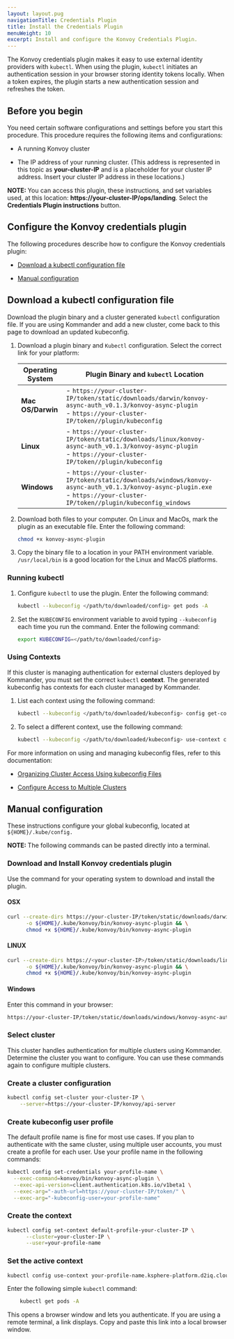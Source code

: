```yaml
---
layout: layout.pug
navigationTitle: Credentials Plugin
title: Install the Credentials Plugin
menuWeight: 10
excerpt: Install and configure the Konvoy Credentials Plugin.
---
```


<!-- markdownlint-disable MD004 MD007 MD025 MD030 -->

The Konvoy credentials plugin makes it easy to use external identity providers with `kubectl`. When using the plugin, `kubectl` initiates an authentication session in your browser storing identity tokens locally. When a token expires, the plugin starts a new authentication session and refreshes the token.

## Before you begin

You need certain software configurations and settings before you start this procedure. This procedure requires the following items and configurations:

- A running Konvoy cluster

- The IP address of your running cluster. (This address is represented in this topic as **your-cluster-IP** and is a placeholder for your cluster IP address. Insert your cluster IP address in these locations.)

<p class="message--note"><strong>NOTE: </strong>You can access this plugin, these instructions, and set variables used, at this location: <strong>https://your-cluster-IP/ops/landing</strong>. Select the <strong>Credentials Plugin instructions</strong> button.</p>

## Configure the Konvoy credentials plugin

The following procedures describe how to configure the Konvoy credentials plugin:

- [Download a kubectl configuration file](#download-a-kubectl-configuration-file)

- [Manual configuration](#manual-configuration)

## Download a kubectl configuration file

Download the plugin binary and a cluster generated `kubectl` configuration file. If you are using Kommander and add a new cluster, come back to this page to download an updated kubeconfig.

1. Download a plugin binary and `Kubectl` configuration. Select the correct link for your platform:

   | Operating System  | Plugin Binary and `kubectl` Location                         |
   | ----------------- | ------------------------------------------------------------ |
   | **Mac OS/Darwin** | - `https://your-cluster-IP/token/static/downloads/darwin/konvoy-async-auth_v0.1.3/konvoy-async-plugin`<br />- `https://your-cluster-IP/token//plugin/kubeconfig` |
   | **Linux**         | - `https://your-cluster-IP/token/static/downloads/linux/konvoy-async-auth_v0.1.3/konvoy-async-plugin`<br />- `https://your-cluster-IP/token//plugin/kubeconfig` |
   | **Windows**       | - `https://your-cluster-IP/token/static/downloads/windows/konvoy-async-auth_v0.1.3/konvoy-async-plugin.exe`<br />- `https://your-cluster-IP/token//plugin/kubeconfig_windows` |

1.  Download both files to your computer. On Linux and MacOs, mark the plugin as an executable file. Enter the following command:

    ```bash
    chmod +x konvoy-async-plugin
    ```

1.  Copy the binary file to a location in your PATH environment variable. `/usr/local/bin` is a good location for the Linux and MacOS platforms.

### Running kubectl

1.  Configure `kubectl` to use the plugin. Enter the following command:

    ```bash
    kubectl --kubeconfig </path/to/downloaded/config> get pods -A
    ```

1.  Set the `KUBECONFIG` environment variable to avoid typing `--kubeconfig` each time you run the command. Enter the following command:

    ```bash
    export KUBECONFIG=</path/to/downloaded/config>
    ```

### Using Contexts

If this cluster is managing authentication for external clusters deployed by Kommander, you must set the correct `kubectl` **context**. The generated kubeconfig has contexts for each cluster managed by Kommander.

1.  List each context using the following command:

    ```bash
    kubectl --kubeconfig </path/to/downloaded/kubeconfig> config get-contexts
    ```

1.  To select a different context, use the following command:

    ```bash
    kubectl --kubeconfig </path/to/downloaded/kubeconfig> use-context context-name
    ```

For more information on using and managing kubeconfig files, refer to this documentation:

- [Organizing Cluster Access Using kubeconfig Files](https://kubernetes.io/docs/concepts/configuration/organize-cluster-access-kubeconfig/)

- [Configure Access to Multiple Clusters](https://kubernetes.io/docs/tasks/access-application-cluster/configure-access-multiple-clusters/)

## Manual configuration

These instructions configure your global kubeconfig, located at `${HOME}/.kube/config.`

<p class="message--note"><strong>NOTE: </strong>The following commands can be pasted directly into a terminal.</p>

### Download and Install Konvoy credentials plugin

Use the command for your operating system to download and install the plugin.

#### OSX

```bash
curl --create-dirs https://your-cluster-IP/token/static/downloads/darwin/konvoy-async-auth_v0.1.3/konvoy-async-plugin \
      -o ${HOME}/.kube/konvoy/bin/konvoy-async-plugin && \
      chmod +x ${HOME}/.kube/konvoy/bin/konvoy-async-plugin
```

#### LINUX

```bash
curl --create-dirs https://<your-cluster-IP>/token/static/downloads/linux/konvoy-async-auth_v0.1.3/konvoy-async-plugin \
      -o ${HOME}/.kube/konvoy/bin/konvoy-async-plugin && \
      chmod +x ${HOME}/.kube/konvoy/bin/konvoy-async-plugin
```

#### Windows

Enter this command in your browser:

```bash
https://your-cluster-IP/token/static/downloads/windows/konvoy-async-auth_v0.1.3/konvoy-async-plugin.exe
```

### Select cluster

This cluster handles authentication for multiple clusters using Kommander. Determine the cluster you want to configure. You can use these commands again to configure multiple clusters.

### Create a cluster configuration

```bash
kubectl config set-cluster your-cluster-IP \
    --server=https://your-cluster-IP/konvoy/api-server
```

### Create kubeconfig user profile

The default profile name is fine for most use cases. If you plan to authenticate with the same cluster, using multiple user accounts, you must create a profile for each user. Use your profile name in the following commands:

```bash
kubectl config set-credentials your-profile-name \
  --exec-command=konvoy/bin/konvoy-async-plugin \
  --exec-api-version=client.authentication.k8s.io/v1beta1 \
  --exec-arg="-auth-url=https://your-cluster-IP/token/" \
  --exec-arg="-kubeconfig-user=your-profile-name"
```

### Create the context

```bash
kubectl config set-context default-profile-your-cluster-IP \
      --cluster=your-cluster-IP \
      --user=your-profile-name
```

### Set the active context

```bash
kubectl config use-context your-profile-name.ksphere-platform.d2iq.cloud
```

Enter the following simple `kubectl` command:

```bash
    kubectl get pods -A
```

This opens a browser window and lets you authenticate. If you are using a remote terminal, a link displays. Copy and paste this link into a local browser window.
